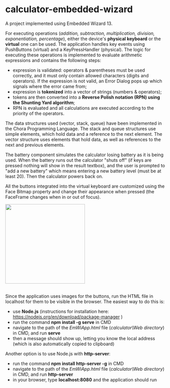 # calculator-embedded-wizard
A project implemented using Embedded Wizard 13. 

For executing operations (*addition, subtraction, multiplication, division, exponentiation, percentage*), either the device's **physical keyboard** or the **virtual** one can be used. The application handles key events using PushButtons (virtual) and a KeyPressHandler (physical). The logic for executing these operations is implemented to evaluate arithmetic expressions and contains the following steps:
- expression is validated: operators & parentheses must be used correctly, and it must only contain allowed characters (digits and operators). If the expression is not valid, an Error Dialog pops up which signals where the error came from; 
- expression is **tokenized** into a vector of strings (numbers & operators);
- tokens are then converted into a **Reverse Polish notation (RPN) using the Shunting Yard algorithm**;
- RPN is evaluated and all calculations are executed according to the priority of the operators.

The data structures used (vector, stack, queue) have been implemented in the Chora Programming Language. The stack and queue structures use simple elements, which hold data and a reference to the next element. The vector structure uses elements that hold data, as well as references to the next and previous elements.

The battery component simulates the calculator losing battery as it is being used. When the battery runs out the calculator "shuts off" (if keys are pressed nothing will show in the result textbox), and the user is prompted to "add a new battery" which means entering a new battery level (must be at least 20). Then the calculator powers back on.

All the buttons integrated into the virtual keyboard are customized using the Face Bitmap property and change their appearance when pressed (the FaceFrame changes when in or out of focus). 

<img align="center" width="250" src="https://github.com/user-attachments/assets/b42dad6a-97b6-4493-bc61-660e5f24d675">

\
Since the application uses images for the buttons, run the HTML file in localhost for them to be visible in the browser. The easiest way to do this is:
- use **Node.js** (instructions for installation here: https://nodejs.org/en/download/package-manager )
- run the command **npm install -g serve** in CMD
- navigate to the path of the _EmWiApp.html_ file (_calculator\Web directory_) in CMD, and run **serve**
- then a message should show up, letting you know the local address (which is also automatically copied to clipboard)

Another option is to use Node.js with **http-server**:
- run the command **npm install http-server -g** in CMD
- navigate to the path of the _EmWiApp.html_ file (_calculator\Web directory_) in CMD, and run **http-server**
- in your browser, type **localhost:8080** and the application should run




